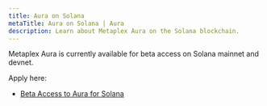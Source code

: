 ```yaml
---
title: Aura on Solana
metaTitle: Aura on Solana | Aura
description: Learn about Metaplex Aura on the Solana blockchain.
---
```


Metaplex Aura is currently available for beta access on Solana mainnet and devnet.

Apply here:

- [Beta Access to Aura for Solana](https://docs.google.com/forms/d/e/1FAIpQLSeGkSCyBwGp48mR1Zvc5-SqTBFWV6BUXDiGCqgYHP5qGEOYjA/viewform)